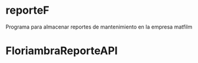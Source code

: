 # reporteF
Programa para almacenar reportes de mantenimiento en la empresa matfilm
# FloriambraReporteAPI
